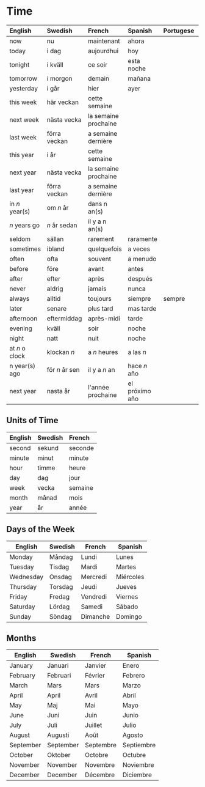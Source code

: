 # Time

| English        | Swedish        | French               | Spanish        | Portugese | Italian |
| :------------- | :------------- | :------------------- | :------------- | :-------- | :------ |
| now            | nu             | maintenant           | ahora          |           |         |
| today          | i dag          | aujourdhui           | hoy            |           |         |
| tonight        | i kväll        | ce soir              | esta noche     |           |         |
| tomorrow       | i morgon       | demain               | mañana         |           |         |
| yesterday      | i går          | hier                 | ayer           |           |         |
| this week      | här veckan     | cette semaine        |
| next week      | nästa vecka    | la semaine prochaine |
| last week      | förra veckan   | a semaine dernière   |
| this year      | i år           | cette semaine        |
| next year      | nästa vecka    | la semaine prochaine |
| last year      | förra veckan   | a semaine dernière   |
| in _n_ year(s) | om _n_ år      | dans n an(s)         |
| _n_ years go   | _n_ år sedan   | il y a n an(s)       |
| seldom         | sällan         | rarement             | raramente      |
| sometimes      | ibland         | quelquefois          | a veces        |           |         |
| often          | ofta           | souvent              | a menudo       |
| before         | före           | avant                | antes          |           |         |
| after          | efter          | après                | después        |           |         |
| never          | aldrig         | jamais               | nunca          |           |         |
| always         | alltid         | toujours             | siempre        | sempre    | sempre  |
| later          | senare         | plus tard            | mas tarde      |           |         |
| afternoon      | eftermiddag    | après-midi           | tarde          |           |         |
| evening        | kväll          | soir                 | noche          |           |         |
| night          | natt           | nuit                 | noche          |           |         |
| at _n_ o clock | klockan _n_    | a _n_ heures         | a las _n_      |           |         |
| n year(s) ago  | för _n_ år sen | il y a _n_ an        | hace _n_ año   |
| next year      | nasta år       | l'année prochaine    | el próximo año |

## Units of Time

| English | Swedish | French  |
| :------ | :------ | :------ |
| second  | sekund  | seconde |
| minute  | minut   | minute  |
| hour    | timme   | heure   |
| day     | dag     | jour    |
| week    | vecka   | semaine |
| month   | månad   | mois    |
| year    | år      | année   |

## Days of the Week

| English   | Swedish | French   | Spanish   |
| --------- | ------- | -------- | --------- |
| Monday    | Måndag  | Lundi    | Lunes     |
| Tuesday   | Tisdag  | Mardi    | Martes    |
| Wednesday | Onsdag  | Mercredi | Miércoles |
| Thursday  | Torsdag | Jeudi    | Jueves    |
| Friday    | Fredag  | Vendredi | Viernes   |
| Saturday  | Lördag  | Samedi   | Sábado    |
| Sunday    | Söndag  | Dimanche | Domingo   |

## Months

| English   | Swedish   | French    | Spanish    |
| --------- | --------- | --------- | ---------- |
| January   | Januari   | Janvier   | Enero      |
| February  | Februari  | Février   | Febrero    |
| March     | Mars      | Mars      | Marzo      |
| April     | April     | Avril     | Abril      |
| May       | Maj       | Mai       | Mayo       |
| June      | Juni      | Juin      | Junio      |
| July      | Juli      | Juillet   | Julio      |
| August    | Augusti   | Août      | Agosto     |
| September | September | Septembre | Septiembre |
| October   | Oktober   | Octobre   | Octubre    |
| November  | November  | Novembre  | Noviembre  |
| December  | December  | Décembre  | Diciembre  |
